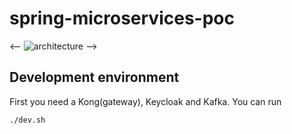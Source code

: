 # spring-microservices-poc
<-- ![architecture](docs/microservice-poc.png) -->

## Development environment

First you need a Kong(gateway), Keycloak and Kafka. 
You can run 
```bash 
./dev.sh
```   
